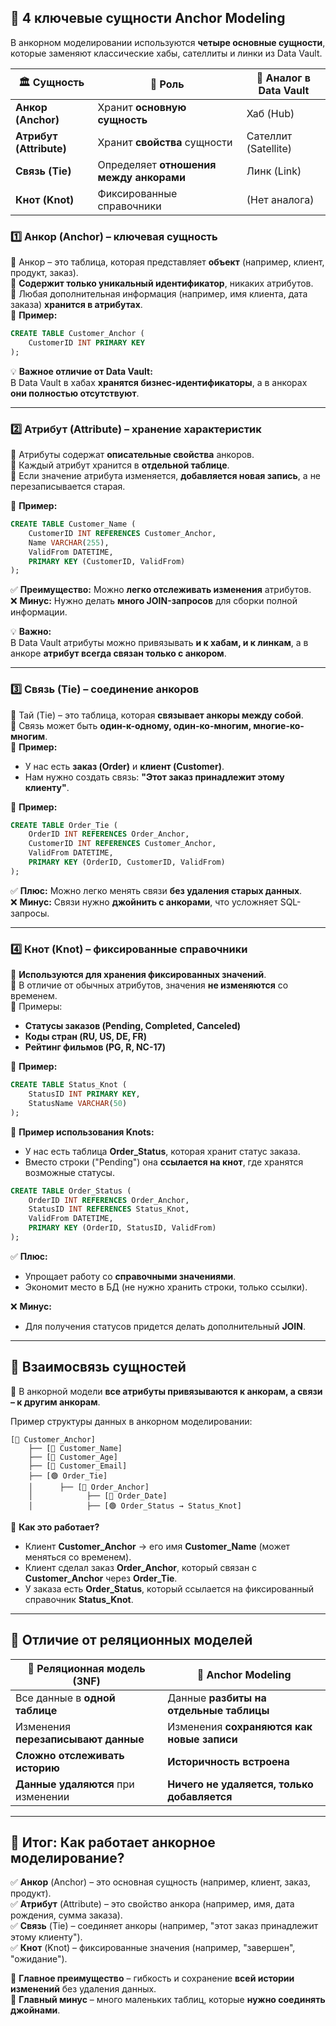 ## **📌 4 ключевые сущности Anchor Modeling**

В анкорном моделировании используются **четыре основные сущности**, которые заменяют классические хабы, сателлиты и линки из Data Vault.

|🏛 **Сущность**|📌 **Роль**|🎯 **Аналог в Data Vault**|
|---|---|---|
|**Анкор (Anchor)**|Хранит **основную сущность**|Хаб (Hub)|
|**Атрибут (Attribute)**|Хранит **свойства** сущности|Сателлит (Satellite)|
|**Связь (Tie)**|Определяет **отношения между анкорами**|Линк (Link)|
|**Кнот (Knot)**|Фиксированные справочники|(Нет аналога)|

### **1️⃣ Анкор (Anchor) – ключевая сущность**

🔹 Анкор – это таблица, которая представляет **объект** (например, клиент, продукт, заказ).  
🔹 **Содержит только уникальный идентификатор**, никаких атрибутов.  
🔹 Любая дополнительная информация (например, имя клиента, дата заказа) **хранится в атрибутах**.  
🔹 **Пример:**

```sql
CREATE TABLE Customer_Anchor (
    CustomerID INT PRIMARY KEY
);
```

💡 **Важное отличие от Data Vault:**  
В Data Vault в хабах **хранятся бизнес-идентификаторы**, а в анкорах **они полностью отсутствуют**.

---

### **2️⃣ Атрибут (Attribute) – хранение характеристик**

🔹 Атрибуты содержат **описательные свойства** анкоров.  
🔹 Каждый атрибут хранится в **отдельной таблице**.  
🔹 Если значение атрибута изменяется, **добавляется новая запись**, а не перезаписывается старая.

🔹 **Пример:**

```sql
CREATE TABLE Customer_Name (
    CustomerID INT REFERENCES Customer_Anchor,
    Name VARCHAR(255),
    ValidFrom DATETIME,  
    PRIMARY KEY (CustomerID, ValidFrom)
);
```

✅ **Преимущество:** Можно **легко отслеживать изменения** атрибутов.  
❌ **Минус:** Нужно делать **много JOIN-запросов** для сборки полной информации.

💡 **Важно:**  
В Data Vault атрибуты можно привязывать **и к хабам, и к линкам**, а в анкоре **атрибут всегда связан только с анкором**.

---

### **3️⃣ Связь (Tie) – соединение анкоров**

🔹 Тай (Tie) – это таблица, которая **связывает анкоры между собой**.  
🔹 Связь может быть **один-к-одному, один-ко-многим, многие-ко-многим**.  
🔹 **Пример:**

- У нас есть **заказ (Order)** и **клиент (Customer)**.
- Нам нужно создать связь: **"Этот заказ принадлежит этому клиенту"**.

🔹 **Пример:**

```sql
CREATE TABLE Order_Tie (
    OrderID INT REFERENCES Order_Anchor,
    CustomerID INT REFERENCES Customer_Anchor,
    ValidFrom DATETIME,
    PRIMARY KEY (OrderID, CustomerID, ValidFrom)
);
```

✅ **Плюс:** Можно легко менять связи **без удаления старых данных**.  
❌ **Минус:** Связи нужно **джойнить с анкорами**, что усложняет SQL-запросы.

---

### **4️⃣ Кнот (Knot) – фиксированные справочники**

🔹 **Используются для хранения фиксированных значений**.  
🔹 В отличие от обычных атрибутов, значения **не изменяются** со временем.  
🔹 Примеры:

- **Статусы заказов (Pending, Completed, Canceled)**
- **Коды стран (RU, US, DE, FR)**
- **Рейтинг фильмов (PG, R, NC-17)**

🔹 **Пример:**

```sql
CREATE TABLE Status_Knot (
    StatusID INT PRIMARY KEY,
    StatusName VARCHAR(50)
);
```

🔹 **Пример использования Knots:**

- У нас есть таблица **Order_Status**, которая хранит статус заказа.
- Вместо строки ("Pending") она **ссылается на кнот**, где хранятся возможные статусы.

```sql
CREATE TABLE Order_Status (
    OrderID INT REFERENCES Order_Anchor,
    StatusID INT REFERENCES Status_Knot,
    ValidFrom DATETIME,
    PRIMARY KEY (OrderID, StatusID, ValidFrom)
);
```

✅ **Плюс:**

- Упрощает работу со **справочными значениями**.
- Экономит место в БД (не нужно хранить строки, только ссылки).

❌ **Минус:**

- Для получения статусов придется делать дополнительный **JOIN**.

---

## **📌 Взаимосвязь сущностей**

📌 В анкорной модели **все атрибуты привязываются к анкорам, а связи – к другим анкорам**.

Пример структуры данных в анкорном моделировании:

```
[🔴 Customer_Anchor]  
    ├── [🔵 Customer_Name]  
    ├── [🔵 Customer_Age]  
    ├── [🔵 Customer_Email]  
    ├── [🟢 Order_Tie]  
    │      ├── [🔴 Order_Anchor]  
    │            ├── [🔵 Order_Date]  
    │            ├── [🟢 Order_Status → Status_Knot]  
```

📌 **Как это работает?**

- Клиент **Customer_Anchor** → его имя **Customer_Name** (может меняться со временем).
- Клиент сделал заказ **Order_Anchor**, который связан с **Customer_Anchor** через **Order_Tie**.
- У заказа есть **Order_Status**, который ссылается на фиксированный справочник **Status_Knot**.

---

## **📌 Отличие от реляционных моделей**

|💾 **Реляционная модель (3NF)**|🔗 **Anchor Modeling**|
|---|---|
|Все данные в **одной таблице**|Данные **разбиты на отдельные таблицы**|
|Изменения **перезаписывают данные**|Изменения **сохраняются как новые записи**|
|**Сложно отслеживать историю**|**Историчность встроена**|
|**Данные удаляются** при изменении|**Ничего не удаляется, только добавляется**|

---

## **📌 Итог: Как работает анкорное моделирование?**

✅ **Анкор** (Anchor) – это основная сущность (например, клиент, заказ, продукт).  
✅ **Атрибут** (Attribute) – это свойство анкора (например, имя, дата рождения, сумма заказа).  
✅ **Связь** (Tie) – соединяет анкоры (например, "этот заказ принадлежит этому клиенту").  
✅ **Кнот** (Knot) – фиксированные значения (например, "завершен", "ожидание").

🔹 **Главное преимущество** – гибкость и сохранение **всей истории изменений** без удаления данных.  
🔹 **Главный минус** – много маленьких таблиц, которые **нужно соединять джойнами**.